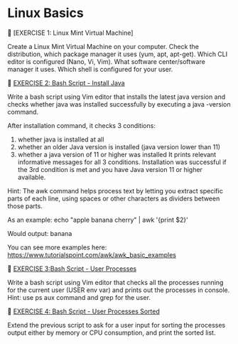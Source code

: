 
# Linux Basics 

🔸 [EXERCISE 1: Linux Mint Virtual Machine]

Create a Linux Mint Virtual Machine on your computer. Check the distribution, which package manager it uses (yum, apt, apt-get). Which CLI editor is configured (Nano, Vi, Vim). What software center/software manager it uses. Which shell is configured for your user. 



🔸 [EXERCISE 2: Bash Script - Install Java](linux-basics/exercise-2-bash-script-install-java.sh)

Write a bash script using Vim editor that installs the latest java version and checks whether java was installed successfully by executing a java -version command.

After installation command, it checks 3 conditions:

1. whether java is installed at all
2. whether an older Java version is installed (java version lower than 11)
3. whether a java version of 11 or higher was installed
It prints relevant informative messages for all 3 conditions. Installation was successful if the 3rd condition is met and you have Java version 11 or higher available.

Hint: The awk command helps process text by letting you extract specific parts of each line, using spaces or other characters as dividers between those parts.

As an example: echo "apple banana cherry" | awk '{print $2}'

Would output: banana

You can see more examples here: https://www.tutorialspoint.com/awk/awk_basic_examples


🔸 [EXERCISE 3:Bash Script - User Processes](linux-basics/exercise-3-user-processes.sh)

Write a bash script using Vim editor that checks all the processes running for the current user (USER env var) and prints out the processes in console. Hint: use ps aux command and grep for the user.

🔸 [EXERCISE 4: Bash Script - User Processes Sorted](linux-basics/exercise-4-user-processes-sorted.sh)

Extend the previous script to ask for a user input for sorting the processes output either by memory or CPU consumption, and print the sorted list.

